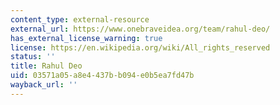 ```yaml
---
content_type: external-resource
external_url: https://www.onebraveidea.org/team/rahul-deo/
has_external_license_warning: true
license: https://en.wikipedia.org/wiki/All_rights_reserved
status: ''
title: Rahul Deo
uid: 03571a05-a8e4-437b-b094-e0b5ea7fd47b
wayback_url: ''
---
```

